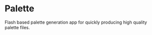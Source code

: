 Palette
============

Flash based palette generation app for quickly producing high quality palette files.
